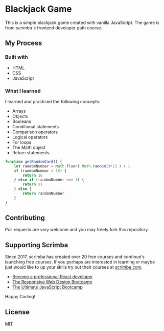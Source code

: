 # Blackjack Game

This is a simple blackjack game created with vanilla JavaScript. The game is from _scrimba's_ frontend developer path course.

## My Process

### Built with

- HTML
- CSS
- JavaScript

### What I learned

I learned and practiced the following concepts:

- Arrays
- Objects
- Booleans
- Conditional statements
- Comparison operators
- Logical operators
- For loops
- The Math object
- Return statements

```javascript
function getRandomCard() {
    let randomNumber = Math.floor( Math.random()*13 ) + 1
    if (randomNumber > 10) {
        return 10
    } else if (randomNumber === 1) {
        return 11
    } else {
        return randomNumber
    }
}
```

## Contributing
Pull requests are very welcome and you may freely fork this repository.

## Supporting Scrimba

Since 2017, scrimba has created over 20 free courses and continue's launching free courses. If you perhaps are interested in learning or maybe just would like to up your skills try out their courses at [scrimba.com](www.scrimba.com).

- [Become a professional React developer](https://scrimba.com/course/greact)
- [The Responsive Web Design Bootcamp](https://scrimba.com/course/gresponsive)
- [The Ultimate JavaScript Bootcamp](https://scrimba.com/course/gjavascript)  

Happy Coding!

## License
[MIT](https://choosealicense.com/licenses/mit/)